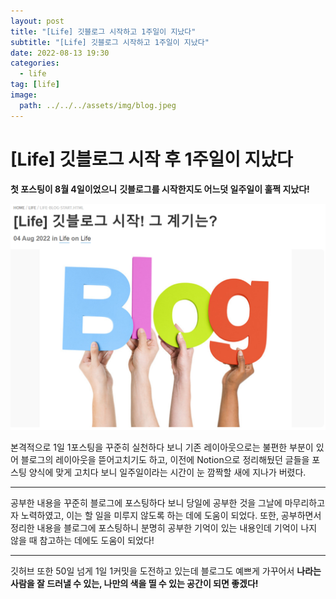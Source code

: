 ```yaml
---
layout: post
title: "[Life] 깃블로그 시작하고 1주일이 지났다"
subtitle: "[Life] 깃블로그 시작하고 1주일이 지났다"
date: 2022-08-13 19:30
categories:
  - life
tag: [life]
image:
  path: ../../../assets/img/blog.jpeg
---
```


# [Life] 깃블로그 시작 후 1주일이 지났다

**첫 포스팅이 8월 4일이었으니** **깃블로그를 시작한지도 어느덧 일주일이 훌쩍 지났다!**

![first-posting.png](../../assets/img/life/2022-08-13-life-blog-2/first-posting.png)

본격적으로 1일 1포스팅을 꾸준히 실천하다 보니 기존 레이아웃으로는 불편한 부분이 있어 블로그의 레이아웃을 뜯어고치기도 하고, 이전에 Notion으로 정리해뒀던 글들을 포스팅 양식에 맞게 고치다 보니 일주일이라는 시간이 눈 깜짝할 새에 지나가 버렸다.

---

공부한 내용을 꾸준히 블로그에 포스팅하다 보니 당일에 공부한 것을 그날에 마무리하고자 노력하였고, 이는 할 일을 미루지 않도록 하는 데에 도움이 되었다. 또한, 공부하면서 정리한 내용을 블로그에 포스팅하니 분명히 공부한 기억이 있는 내용인데 기억이 나지 않을 때 참고하는 데에도 도움이 되었다!

---

깃허브 또한 50일 넘게 1일 1커밋을 도전하고 있는데 블로그도 예쁘게 가꾸어서 **나라는 사람을 잘 드러낼 수 있는, 나만의 색을 띨 수 있는 공간이 되면 좋겠다!**